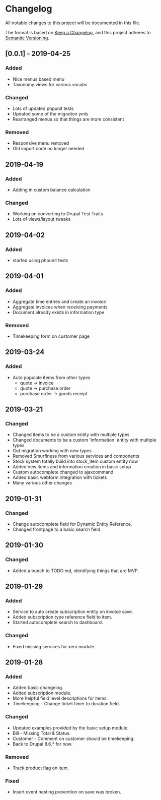 
# Changelog
All notable changes to this project will be documented in this file.

The format is based on [Keep a Changelog](https://keepachangelog.com/en/1.0.0/),
and this project adheres to [Semantic Versioning](https://semver.org/spec/v2.0.0.html).

## [0.0.1] - 2019-04-25
### Added
- Nice menus based menu
- Taxonomy views for various vocabs

### Changed
- Lots of updated phpunit tests
- Updated some of the migration ymls
- Rearranged menus so that things are more consistent

### Removed
- Responsive menu removed
- Old import code no longer needed

## 2019-04-19
### Added
- Adding in custom balance calculation

### Changed
- Working on converting to Drupal Test Traits
- Lots of views/layout tweaks

## 2019-04-02
### Added
- started using phpunit tests

## 2019-04-01
### Added
- Aggregate time entries and create an invoice
- Aggregate invoices when receiving payments
- Document already exists in information type

### Removed
- Timekeeping form on customer page

## 2019-03-24
### Added
- Auto populate items from other types
  - quote -> invoice
  - quote -> purchase order
  - purchase order -> goods receipt

## 2019-03-21
### Changed
- Changed items to be a custom entity with multiple types
- Changed documents to be a custom 'information' entity with multiple types
- Got migration working with new types
- Removed Smurfiness from various services and components
- Stock system totally build into stock_item custom entity now
- Added new items and information creation in basic setup
- Custom autocomplete changed to ajaxcommand
- Added basic webform integration with tickets
- Many various other changes

## 2019-01-31
### Changed
- Change autocomplete field for Dynamic Entity Reference.
- Changed frontpage to a basic search field

## 2019-01-30
### Changed
- Added a bunch to TODO.md, identifying things that are MVP.

## 2019-01-29
### Added
- Service to auto create subscription entity on invoice save.
- Added subscription type reference field to item.
- Started autocomplete search to dashboard.

### Changed
- Fixed missing services for xero module.

## 2019-01-28
### Added
- Added basic changelog.
- Added subscription module.
- More helpful field level descriptions for items.
- Timekeeping - Change ticket timer to duration field.

### Changed
- Updated examples provided by the basic setup module.
- Bill - Missing Total & Status.
- Customer - Comment on customer should be timekeeping.
- Back to Drupal 8.6.* for now.

### Removed
- Track product flag on item.

### Fixed
- Insert event nesting prevention on save was broken.
